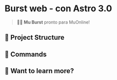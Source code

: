 # Burst web - con Astro 3.0


> 🧑‍🚀 **Mu Burst** pronto para MuOnline!


## 🚀 Project Structure


## 🧞 Commands


## 👀 Want to learn more?

